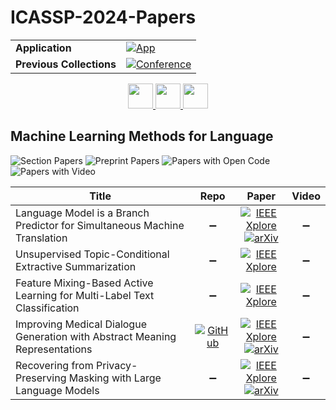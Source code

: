 # ICASSP-2024-Papers

<table>
    <tr>
        <td><strong>Application</strong></td>
        <td>
            <a href="https://huggingface.co/spaces/DmitryRyumin/NewEraAI-Papers" style="float:left;">
                <img src="https://img.shields.io/badge/🤗-NewEraAI--Papers-FFD21F.svg" alt="App" />
            </a>
        </td>
    </tr>
    <tr>
        <td><strong>Previous Collections</strong></td>
        <td>
            <a href="https://github.com/DmitryRyumin/ICASSP-2023-24-Papers/blob/main/README_2023.md">
                <img src="http://img.shields.io/badge/ICASSP-2023-0073AE.svg" alt="Conference">
            </a>
        </td>
    </tr>
</table>

<div align="center">
    <a href="https://github.com/DmitryRyumin/ICASSP-2023-24-Papers/blob/main/sections/2024/main/MLSP-L7.md">
        <img src="https://cdn.jsdelivr.net/gh/DmitryRyumin/NewEraAI-Papers@main/images/left.svg" width="40" alt="" />
    </a>
    <a href="https://github.com/DmitryRyumin/ICASSP-2023-24-Papers/">
        <img src="https://cdn.jsdelivr.net/gh/DmitryRyumin/NewEraAI-Papers@main/images/home.svg" width="40" alt="" />
    </a>
    <a href="https://github.com/DmitryRyumin/ICASSP-2023-24-Papers/blob/main/sections/2024/main/SPED-L1.md">
        <img src="https://cdn.jsdelivr.net/gh/DmitryRyumin/NewEraAI-Papers@main/images/right.svg" width="40" alt="" />
    </a>
</div>

## Machine Learning Methods for Language

![Section Papers](https://img.shields.io/badge/Section%20Papers-5-42BA16) ![Preprint Papers](https://img.shields.io/badge/Preprint%20Papers-3-b31b1b) ![Papers with Open Code](https://img.shields.io/badge/Papers%20with%20Open%20Code-1-1D7FBF) ![Papers with Video](https://img.shields.io/badge/Papers%20with%20Video-0-FF0000)

| **Title** | **Repo** | **Paper** | **Video** |
|-----------|:--------:|:---------:|:---------:|
| Language Model is a Branch Predictor for Simultaneous Machine Translation | :heavy_minus_sign: | [![IEEE Xplore](https://img.shields.io/badge/IEEE-10447486-E4A42C.svg)](https://ieeexplore.ieee.org/document/10447486) <br/> [![arXiv](https://img.shields.io/badge/arXiv-2312.14488-b31b1b.svg)](https://arxiv.org/abs/2312.14488) | :heavy_minus_sign: |
| Unsupervised Topic-Conditional Extractive Summarization | :heavy_minus_sign: | [![IEEE Xplore](https://img.shields.io/badge/IEEE-10447347-E4A42C.svg)](https://ieeexplore.ieee.org/document/10447347) | :heavy_minus_sign: |
| Feature Mixing-Based Active Learning for Multi-Label Text Classification | :heavy_minus_sign: | [![IEEE Xplore](https://img.shields.io/badge/IEEE-10448407-E4A42C.svg)](https://ieeexplore.ieee.org/document/10448407) | :heavy_minus_sign: |
| Improving Medical Dialogue Generation with Abstract Meaning Representations | [![GitHub](https://img.shields.io/github/stars/Bernard-Yang/MedDiaAMR?style=flat)](https://github.com/Bernard-Yang/MedDiaAMR) | [![IEEE Xplore](https://img.shields.io/badge/IEEE-10447688-E4A42C.svg)](https://ieeexplore.ieee.org/document/10447688) <br/> [![arXiv](https://img.shields.io/badge/arXiv-2309.10608-b31b1b.svg)](https://arxiv.org/abs/2309.10608) | :heavy_minus_sign: |
| Recovering from Privacy-Preserving Masking with Large Language Models | :heavy_minus_sign: | [![IEEE Xplore](https://img.shields.io/badge/IEEE-10448234-E4A42C.svg)](https://ieeexplore.ieee.org/document/10448234) <br/> [![arXiv](https://img.shields.io/badge/arXiv-2309.08628-b31b1b.svg)](https://arxiv.org/abs/2309.08628) | :heavy_minus_sign: |